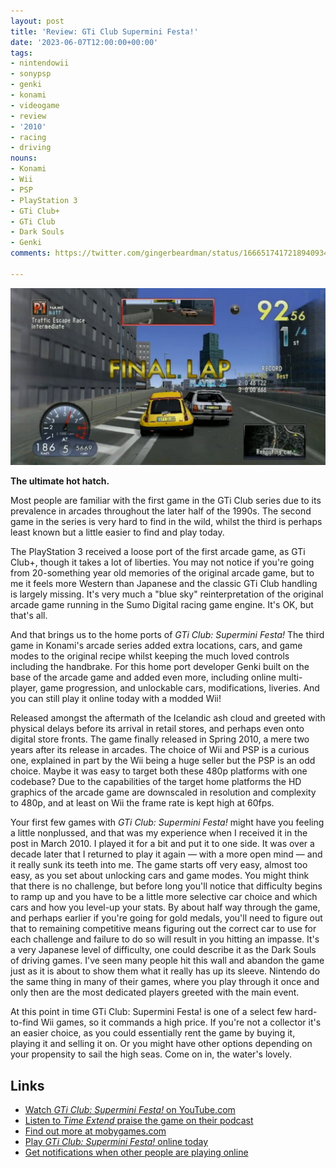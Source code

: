 ```yaml
---
layout: post
title: 'Review: GTi Club Supermini Festa!'
date: '2023-06-07T12:00:00+00:00'
tags:
- nintendowii
- sonypsp
- genki
- konami
- videogame
- review
- '2010'
- racing
- driving
nouns:
- Konami
- Wii
- PSP
- PlayStation 3
- GTi Club+
- GTi Club
- Dark Souls
- Genki
comments: https://twitter.com/gingerbeardman/status/1666517417218940934

---
```


![JPG](/images/posts/gti-club-supermini-festa-wii.jpg)

**The ultimate hot hatch.**

Most people are familiar with the first game in the GTi Club series due to its prevalence in arcades throughout the later half of the 1990s. The second game in the series is very hard to find in the wild, whilst the third is perhaps least known but a little easier to find and play today.

The PlayStation 3 received a loose port of the first arcade game, as GTi Club+, though it takes a lot of liberties. You may not notice if you're going from 20-something year old memories of the original arcade game, but to me it feels more Western than Japanese and the classic GTi Club handling is largely missing. It's very much a "blue sky" reinterpretation of the original arcade game running in the Sumo Digital racing game engine. It's OK, but that's all.

And that brings us to the home ports of _GTi Club: Supermini Festa!_ The third game in Konami's arcade series added extra locations, cars, and game modes to the original recipe whilst keeping the much loved controls including the handbrake. For this home port developer Genki built on the base of the arcade game and added even more, including online multi-player, game progression, and unlockable cars, modifications, liveries. And you can still play it online today with a modded Wii!

Released amongst the aftermath of the Icelandic ash cloud and greeted with physical delays before its arrival in retail stores, and perhaps even onto digital store fronts. The game finally released in Spring 2010, a mere two years after its release in arcades. The choice of Wii and PSP is a curious one, explained in part by the Wii being a huge seller but the PSP is an odd choice. Maybe it was easy to target both these 480p platforms with one codebase? Due to the capabilities of the target home platforms the HD graphics of the arcade game are downscaled in resolution and complexity to 480p, and at least on Wii the frame rate is kept high at 60fps.

Your first few games with _GTi Club: Supermini Festa!_ might have you feeling a little nonplussed, and that was my experience when I received it in the post in March 2010. I played it for a bit and put it to one side. It was over a decade later that I returned to play it again — with a more open mind — and it really sunk its teeth into me. The game starts off very easy, almost too easy, as you set about unlocking cars and game modes. You might think that there is no challenge, but before long you'll notice that difficulty begins to ramp up and you have to be a little more selective car choice and which cars and how you level-up your stats. By about half way through the game, and perhaps earlier if you're going for gold medals, you'll need to figure out that to remaining competitive means figuring out the correct car to use for each challenge and failure to do so will result in you hitting an impasse. It's a very Japanese level of difficulty, one could describe it as the Dark Souls of driving games. I've seen many people hit this wall and abandon the game just as it is about to show them what it really has up its sleeve. Nintendo do the same thing in many of their games, where you play through it once and only then are the most dedicated players greeted with the main event.

At this point in time GTi Club: Supermini Festa! is one of a select few hard-to-find Wii games, so it commands a high price. If you're not a collector it's an easier choice, as you could essentially rent the game by buying it, playing it and selling it on. Or you might have other options depending on your propensity to sail the high seas. Come on in, the water's lovely.

## Links

- [Watch _GTi Club: Supermini Festa!_ on YouTube.com](https://www.youtube.com/watch?v=YqvTjPzXM5E&list=PLfF-zlMNYMd-f0027NK9ybUjPRrd5a1kV)
- [Listen to *Time Extend* praise the game on their podcast](https://soundcloud.com/timeextend/057-supermini-festa)
- [Find out more at mobygames.com](https://www.mobygames.com/game/91379/gti-club-supermini-festa/)
- [Play _GTi Club: Supermini Festa!_ online today](https://wii.guide/wiimmfi.html)
- [Get notifications when other people are playing online](https://gbatemp.net/threads/introducing-the-wiimmfi-notifier.546926/)

